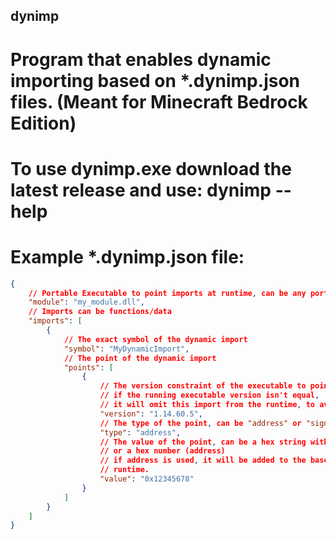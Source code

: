 ## dynimp
# Program that enables dynamic importing based on *.dynimp.json files. (Meant for Minecraft Bedrock Edition)
# To use dynimp.exe download the latest release and use: dynimp --help
# Example *.dynimp.json file:
```json
{
    // Portable Executable to point imports at runtime, can be any portable executable file.
    "module": "my_module.dll",
    // Imports can be functions/data
    "imports": [
        {
            // The exact symbol of the dynamic import
            "symbol": "MyDynamicImport",
            // The point of the dynamic import
            "points": [
                {
                    // The version constraint of the executable to point the import at, 
                    // if the running executable version isn't equal, 
                    // it will omit this import from the runtime, to avoid this, you can use "any"
                    "version": "1.14.60.5",
                    // The type of the point, can be "address" or "signature"
                    "type": "address",
                    // The value of the point, can be a hex string with wildcards (signature) 
                    // or a hex number (address)
                    // if address is used, it will be added to the base of the module address at 
                    // runtime.
                    "value": "0x12345678"
                }
            ]
        }
    ]
}
